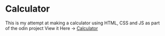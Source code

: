 # Calculator
This is my attempt at making a calculator using HTML, CSS and JS as part of the odin project
View it Here -> [Calculator](https://styxx3542.github.io/Calculator/)
